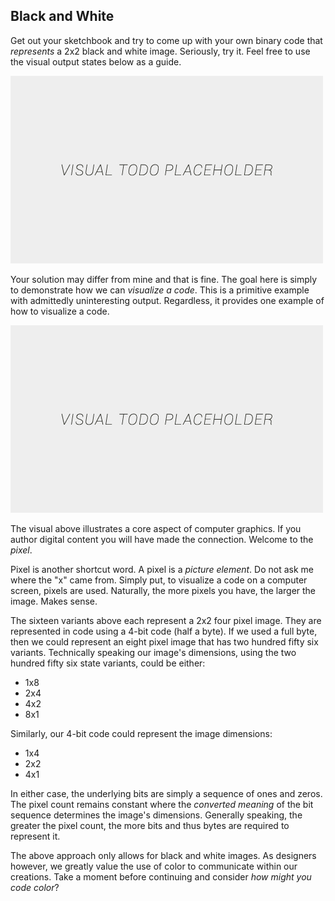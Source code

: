 ## Black and White

Get out your sketchbook and try to come up with your own binary code that *represents* a 2x2 black and white image. Seriously, try it. Feel free to use the visual output states below as a guide.

![Grid of 2x2 example](../assets/img/visual-todo-placeholder.jpg "Grid of 2x2 examples")

Your solution may differ from mine and that is fine. The goal here is simply to demonstrate how we can *visualize a code*. This is a primitive example with admittedly uninteresting output. Regardless, it provides one example of how to visualize a code.

![Grid of 2x2 examples with 4-bit code](../assets/img/visual-todo-placeholder.jpg "Grid of 2x2 examples with 4-bit code")

The visual above illustrates a core aspect of computer graphics. If you author digital content you will have made the connection. Welcome to the *pixel*.

Pixel is another shortcut word. A pixel is a *picture element*. Do not ask me where the "x" came from. Simply put, to visualize a code on a computer screen, pixels are used. Naturally, the more pixels you have, the larger the image. Makes sense.

The sixteen variants above each represent a 2x2 four pixel image. They are represented in code using a 4-bit code (half a byte). If we used a full byte, then we could represent an eight pixel image that has two hundred fifty six variants. Technically speaking our image's dimensions, using the two hundred fifty six state variants, could be either:
- 1x8
- 2x4
- 4x2
- 8x1

Similarly, our 4-bit code could represent the image dimensions:
- 1x4
- 2x2
- 4x1

In either case, the underlying bits are simply a sequence of ones and zeros. The pixel count remains constant where the *converted meaning* of the bit sequence determines the image's dimensions. Generally speaking, the greater the pixel count, the more bits and thus bytes are required to represent it.

The above approach only allows for black and white images. As designers however, we greatly value the use of color to communicate within our creations. Take a moment before continuing and consider *how might you code color*?
